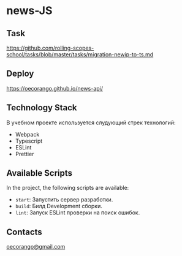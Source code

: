 # news-JS

## Task

https://github.com/rolling-scopes-school/tasks/blob/master/tasks/migration-newip-to-ts.md

## Deploy
https://oecorango.github.io/news-api/

## Technology Stack

В учебном проекте используется слудующий стрек технологий:

- Webpack
- Typescript
- ESLint
- Prettier

## Available Scripts

In the project, the following scripts are available:

- `start`: Запустить сервер разработки.
- `build`: Билд Development сборки.
- `lint`: Запуск ESLint проверки на поиск ошибок.

## Contacts

oecorango@gmail.com